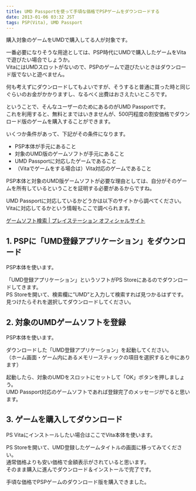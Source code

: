 ```yaml
---
title: UMD Passportを使って手頃な価格でPSPゲームをダウンロードする
date: 2013-01-06 03:32 JST
tags: PSP(Vita), UMD Passport
---
```


購入対象のゲームをUMDで購入してる人が対象です。

一番必要になりそうな用途としては、PSP時代にUMDで購入したゲームをVitaで遊びたい場合でしょうか。  
VitaにはUMDスロットがないので、PSPのゲームで遊びたいときはダウンロード版でないと遊べません。

何も考えずにダウンロードしてもよいですが、そうすると普通に買った時と同じぐらいのお金がかかりますし、なるべく出費はおさえたいところです。

ということで、そんなユーザーのためにあるのがUMD Passportです。  
これを利用すると、無料とまではいきませんが、500円程度の割安価格でダウンロード版のゲームを購入することができます。

いくつか条件があって、下記がその条件になります。
* PSP本体が手元にあること
* 対象のUMD版のゲームソフトが手元にあること
* UMD Passportに対応したゲームであること
* （Vitaでゲームをする場合は）Vita対応のゲームであること

PSP本体と対象のUMD版ゲームソフトが必要な理由としては、自分がそのゲームを所有しているということを証明する必要があるからですね。

UMD Passportに対応しているかどうかは以下のサイトから調べてください。  
Vitaに対応してるかという情報もここで調べられます。

[ゲームソフト検索 | プレイステーション オフィシャルサイト](http://search.jp.playstation.com/search?site=FIZ02WOB&amp;design=2&amp;group=1&amp;charset=UTF-8&amp;period1=0&amp;period3=0&amp;pspUmd=1&amp;pspDownload=1&amp;hfclick=HDR_DR_pspgame&amp;umdpass=1#search-result)

## 1. PSPに「UMD登録アプリケーション」をダウンロード

PSP本体を使います。

「UMD登録アプリケーション」というソフトがPS Storeにあるのでダウンロードしてきます。  
PS Storeを開いて、検索欄に&rdquo;UMD&rdquo;と入力して検索すれば見つかるはずです。  
見つけたらそれを選択してダウンロードしてください。

## 2. 対象のUMDゲームソフトを登録

PSP本体を使います。

ダウンロードした「UMD登録アプリケーション」を起動してください。  
（ホーム画面・ゲーム内にあるメモリースティックの項目を選択すると中にあります）

起動したら、対象のUMDをスロットにセットして「OK」ボタンを押しましょう。  
UMD Passport対応のゲームソフトであれば登録完了のメッセージがでると思います。

## 3. ゲームを購入してダウンロード

PS Vitaにインストールしたい場合はここでVita本体を使います。

PS Storeを開いて、UMD登録したゲームタイトルの画面に移ってみてください。  
通常価格よりも安い価格で金額表示がされていると思います。  
そのまま購入に進んでダウンロード＆インストールで完了です。

手頃な価格でPSPゲームのダウンロード版を購入できました。
